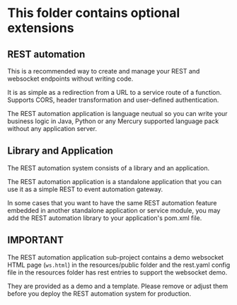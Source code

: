 # This folder contains optional extensions

## REST automation

This is a recommended way to create and manage your REST and websocket endpoints without writing code.

It is as simple as a redirection from a URL to a service route of a function. Supports CORS, header transformation and user-defined authentication.

The REST automation application is language neutual so you can write your business logic in Java, Python or any Mercury supported language pack without any application server.

## Library and Application

The REST automation system consists of a library and an application.

The REST automation application is a standalone application that you can use it as a simple REST to event automation gateway.

In some cases that you want to have the same REST automation feature embedded in another standalone application or service module,
you may add the REST automation library to your application's pom.xml file.

## IMPORTANT

The REST automation application sub-project contains a demo websocket HTML page (`ws.html`) in the resources/public folder and the rest.yaml config file in the resources folder has rest entries to support the websocket demo.

They are provided as a demo and a template. Please remove or adjust them before you deploy the REST automation system for production.
